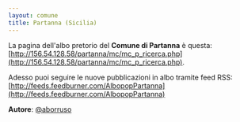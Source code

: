 ```yaml
---
layout: comune
title: Partanna (Sicilia)
---
```


La pagina dell'albo pretorio del **Comune di Partanna** è questa: [http://156.54.128.58/partanna/mc/mc_p_ricerca.php](http://156.54.128.58/partanna/mc/mc_p_ricerca.php).

Adesso puoi seguire le nuove pubblicazioni in albo tramite feed RSS: [http://feeds.feedburner.com/AlbopopPartanna](http://feeds.feedburner.com/AlbopopPartanna)


**Autore**: [@aborruso](https://twitter.com/aborruso)
